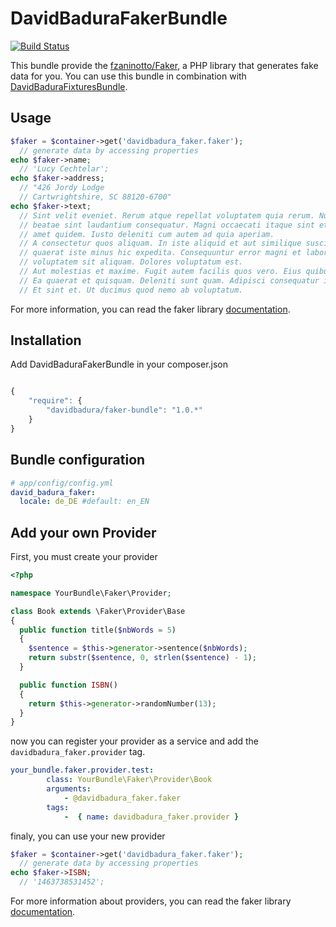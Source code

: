 DavidBaduraFakerBundle
=========================

[![Build Status](https://secure.travis-ci.org/DavidBadura/FakerBundle.png)](http://travis-ci.org/DavidBadura/FakerBundle)

This bundle provide the [fzaninotto/Faker](https://github.com/fzaninotto/Faker), a PHP library that generates fake data for you.
You can use this bundle in combination with [DavidBaduraFixturesBundle](https://github.com/DavidBadura/FixturesBundle).


Usage
-----

``` php
$faker = $container->get('davidbadura_faker.faker');
  // generate data by accessing properties
echo $faker->name;
  // 'Lucy Cechtelar';
echo $faker->address;
  // "426 Jordy Lodge
  // Cartwrightshire, SC 88120-6700"
echo $faker->text;
  // Sint velit eveniet. Rerum atque repellat voluptatem quia rerum. Numquam excepturi
  // beatae sint laudantium consequatur. Magni occaecati itaque sint et sit tempore. Nesciunt
  // amet quidem. Iusto deleniti cum autem ad quia aperiam.
  // A consectetur quos aliquam. In iste aliquid et aut similique suscipit. Consequatur qui
  // quaerat iste minus hic expedita. Consequuntur error magni et laboriosam. Aut aspernatur
  // voluptatem sit aliquam. Dolores voluptatum est.
  // Aut molestias et maxime. Fugit autem facilis quos vero. Eius quibusdam possimus est.
  // Ea quaerat et quisquam. Deleniti sunt quam. Adipisci consequatur id in occaecati.
  // Et sint et. Ut ducimus quod nemo ab voluptatum.
```

For more information, you can read the faker library [documentation](https://github.com/fzaninotto/Faker).

Installation
------------

Add DavidBaduraFakerBundle in your composer.json

``` js

{
    "require": {
        "davidbadura/faker-bundle": "1.0.*"
    }
}

```

Bundle configuration
--------------------

``` yaml
# app/config/config.yml
david_badura_faker:
  locale: de_DE #default: en_EN
```

Add your own Provider
---------------------

First, you must create your provider

``` php
<?php

namespace YourBundle\Faker\Provider;

class Book extends \Faker\Provider\Base
{
  public function title($nbWords = 5)
  {
    $sentence = $this->generator->sentence($nbWords);
    return substr($sentence, 0, strlen($sentence) - 1);
  }

  public function ISBN()
  {
    return $this->generator->randomNumber(13);
  }
}

```

now you can register your provider as a service and add the `davidbadura_faker.provider` tag.

``` yaml
your_bundle.faker.provider.test:
        class: YourBundle\Faker\Provider\Book
        arguments:
            - @davidbadura_faker.faker
        tags:
            -  { name: davidbadura_faker.provider }
```

finaly, you can use your new provider

``` php
$faker = $container->get('davidbadura_faker.faker');
  // generate data by accessing properties
echo $faker->ISBN;
  // '1463738531452';
```

For more information about providers, you can read the faker library [documentation](https://github.com/fzaninotto/Faker).